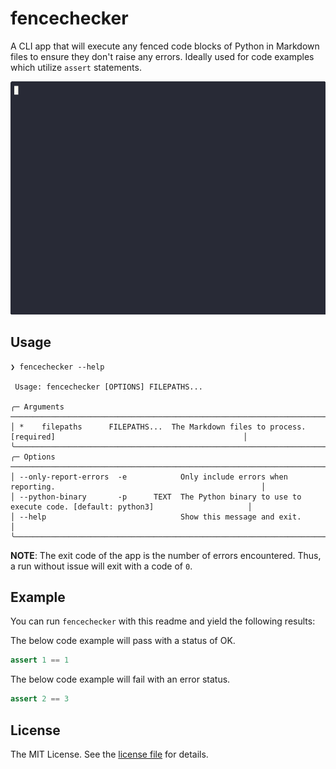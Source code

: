 fencechecker
============

A CLI app that will execute any fenced code blocks of Python in Markdown files to ensure they don't raise any errors.
Ideally used for code examples which utilize `assert` statements.

![Animated demo of fencechecker.](images/demo.gif)

Usage
-----

```sh-session
❯ fencechecker --help         
                                                                                                                                                                                    
 Usage: fencechecker [OPTIONS] FILEPATHS...                                                                                                                                         
                                                                                                                                                                                    
╭─ Arguments ──────────────────────────────────────────────────────────────────────────────────────────────────────────╮
│ *    filepaths      FILEPATHS...  The Markdown files to process. [required]                                          │
╰──────────────────────────────────────────────────────────────────────────────────────────────────────────────────────╯
╭─ Options ────────────────────────────────────────────────────────────────────────────────────────────────────────────╮
│ --only-report-errors  -e            Only include errors when reporting.                                              │
│ --python-binary       -p      TEXT  The Python binary to use to execute code. [default: python3]                     │
│ --help                              Show this message and exit.                                                      │
╰──────────────────────────────────────────────────────────────────────────────────────────────────────────────────────╯
```

**NOTE**: The exit code of the app is the number of errors encountered. Thus, a run without issue will exit with a code
          of `0`.

Example
-------

You can run `fencechecker` with this readme and yield the following results:

The below code example will pass with a status of OK.

```python
assert 1 == 1
```

The below code example will fail with an error status.

```python
assert 2 == 3
```

License
-------

The MIT License. See the [license file](LICENSE) for details.
